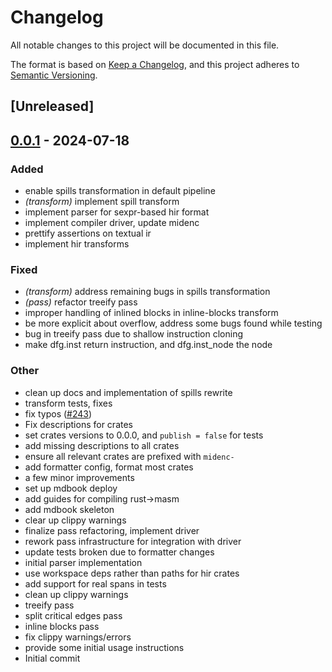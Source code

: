 # Changelog
All notable changes to this project will be documented in this file.

The format is based on [Keep a Changelog](https://keepachangelog.com/en/1.0.0/),
and this project adheres to [Semantic Versioning](https://semver.org/spec/v2.0.0.html).

## [Unreleased]

## [0.0.1](https://github.com/0xPolygonMiden/compiler/compare/midenc-hir-transform-v0.0.0...midenc-hir-transform-v0.0.1) - 2024-07-18

### Added
- enable spills transformation in default pipeline
- *(transform)* implement spill transform
- implement parser for sexpr-based hir format
- implement compiler driver, update midenc
- prettify assertions on textual ir
- implement hir transforms

### Fixed
- *(transform)* address remaining bugs in spills transformation
- *(pass)* refactor treeify pass
- improper handling of inlined blocks in inline-blocks transform
- be more explicit about overflow, address some bugs found while testing
- bug in treeify pass due to shallow instruction cloning
- make dfg.inst return instruction, and dfg.inst_node the node

### Other
- clean up docs and implementation of spills rewrite
- transform tests, fixes
- fix typos ([#243](https://github.com/0xPolygonMiden/compiler/pull/243))
- Fix descriptions for crates
- set crates versions to 0.0.0, and `publish = false` for tests
- add missing descriptions to all crates
- ensure all relevant crates are prefixed with `midenc-`
- add formatter config, format most crates
- a few minor improvements
- set up mdbook deploy
- add guides for compiling rust->masm
- add mdbook skeleton
- clear up clippy warnings
- finalize pass refactoring, implement driver
- rework pass infrastructure for integration with driver
- update tests broken due to formatter changes
- initial parser implementation
- use workspace deps rather than paths for hir crates
- add support for real spans in tests
- clean up clippy warnings
- treeify pass
- split critical edges pass
- inline blocks pass
- fix clippy warnings/errors
- provide some initial usage instructions
- Initial commit
